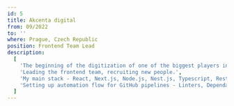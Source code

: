 ```yaml
---
id: 5
title: Akcenta digital
from: 09/2022
to: ''
where: Prague, Czech Republic
position: Frontend Team Lead
description:
  [
    'The beginning of the digitization of one of the biggest players in the financial market with currencies.',
    'Leading the frontend team, recruiting new people.',
    'My main stack - React, Next.js, Node.js, Nest.js, Typescript, Rest API, Cypress, Tailwind, Framer motion, Docker, Vercel.',
    'Setting up automation flow for GitHub pipelines - Linters, Dependabot, Testing (e2e, components), Build, Deploy.',
  ]
---
```

